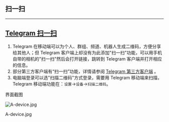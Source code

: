 ## 扫一扫

---

## [Telegram 扫一扫](#telegram扫一扫)

1.  Telegram 在移动端可以为个人、群组、频道、机器人生成二维码，方便分享给其他人；但 Telegram 客户端上却没有为此添加"扫一扫"功能，可以用手机自带的相机的"扫一扫"然后会打开链接，跳转到 Telegram 客户端并打开相应的信息。
2.  部分第三方客户端有“扫一扫”功能，详情请参阅 [Telegram 第三方客户端](tgwiki/thirdparty) 。
3.  电脑端登录可以选"扫描二维码"方式登录，需要用 Telegram 移动端来扫描，Telegram 移动端功能在：`设置`\->`设备`\->`扫描二维码`。

界面截图

![A-device.jpg](https://cdn.jsdelivr.net/gh/tgwiki/images/A/device.jpg)

A-device.jpg
